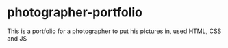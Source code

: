 # photographer-portfolio
This is a portfolio for a photographer to put his pictures in, used HTML, CSS and JS
